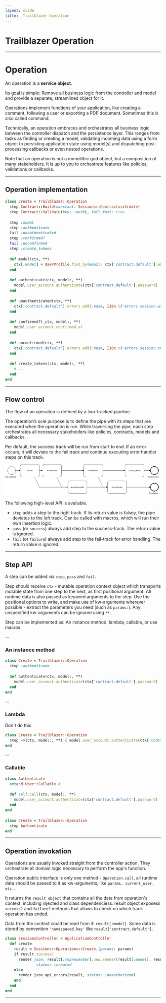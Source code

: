```yaml
---
layout: slide
title:  Trailblazer Operation
---
```


# Trailblazer Operation

---

# Operation

An operation is a **service object**.

Its goal is simple: Remove all business logic from the controller and model and provide a separate, streamlined object for it.

Operations implement functions of your application, like creating a comment, following a user or exporting a PDF document. Sometimes this is also called command.

Technically, an operation embraces and orchestrates all business logic between the controller dispatch and the persistence layer. This ranges from tasks as finding or creating a model, validating incoming data using a form object to persisting application state using model(s) and dispatching post-processing callbacks or even nested operations.

Note that an operation is not a monolithic god object, but a composition of many stakeholders. It is up to you to orchestrate features like policies, validations or callbacks.


---

## Operation implementation

```ruby
class Create < Trailblazer::Operation
  step Contract::Build(constant: Sessions::Contracts::Create)
  step Contract::Validate(key: :auth), fail_fast: true

  step :model
  step :authenticate
  fail :unauthenticated
  step :confirmed?
  fail :unconfirmed
  step :create_tokens

  def model(ctx, **)
    ctx[:model] = UserProfile.find_by(email: ctx['contract.default'].email)
  end

  def authenticate(ctx, model:, **)
    model.user_account.authenticate(ctx['contract.default'].password)
  end

  def unauthenticated(ctx, **)
    ctx['contract.default'].errors.add(:base, I18n.t('errors.session.wrong_credentials'))
  end

  def confirmed?(_ctx, model:, **)
    model.user_account.confirmed_at
  end

  def unconfirmed(ctx, **)
    ctx['contract.default'].errors.add(:base, I18n.t('errors.session.confirmation_error'))
  end

  def create_tokens(ctx, model:, **)
    # ...
  end
end
```

---

## Flow control

The flow of an operation is defined by a two-tracked pipeline.

The operation’s sole purpose is to define the pipe with its steps that are executed when the operation is run. While traversing the pipe, each step orchestrates all necessary stakeholders like policies, contracts, models and callbacks.

Per default, the success track will be run from start to end. If an error occurs, it will deviate to the fail track and continue executing error handler steps on this track.

![](/assets/images/trailblazer/operation-bpmn-1.png)

The following high-level API is available.

- `step` adds a step to the right track. If its return value is falsey, the pipe deviates to the left track. Can be called with macros, which will run their own insertion logic.
- `pass` (or `success`) always add step to the success-track. The return value is ignored.
- `fail` (or `failure`) always add step to the fail-track for error handling. The return value is ignored.

---

## Step API

A step can be added via `step`, `pass` and `fail`.

Step should receive `ctx` - mutable operation context object which transports mutable state from one step to the next, as first positional argument. All runtime data is also passed as keyword arguments to the step. Use the positional options to write, and make use of kw-arguments wherever possible - extract the parameters you need (such as `params:`). Any unspecified kw-arguments can be ignored using `**`.



Step can be implemented as: An instance method, lambda, callable, or use macros.

--

### An instance method

```ruby
class Create < Trailblazer::Operation
  step :authenticate

  def authenticate(ctx, model:, **)
    model.user_account.authenticate(ctx['contract.default'].password)
  end
end
```

--

### Lambda

Don't do this

```ruby
class Create < Trailblazer::Operation
  step ->(ctx, model:, **) { model.user_account.authenticate(ctx['contract.default'].password) }
end
```

--

### Callable

```ruby
class Authenticate
  extend Uber::Callable #

  def self.call(ctx, model:, **)
    model.user_account.authenticate(ctx['contract.default'].password)
  end
end

class Create < Trailblazer::Operation
  step Authenticate
end
```

---

## Operation invokation

Operations are usually invoked straight from the controller action. They orchestrate all domain logic necessary to perform the app's function.

Operation public interface is only one method - `Operation.call`, all runtime data should be passed to it as kw-arguments, like `params, current_user, etc.`.

It returns the `result object` that contains all the data from operation's context, including injected and class dependenciess. result object exposess `success?` and `failure?` methods that allows to check on which track operation has ended.

Data from the context could be read from it: `result[:model]`. Some data is stored by convention `'namespaced.key'` like  `result['contract.default']`.

```ruby
class SessionsController < ApplicationController
  def create
    result = Sessions::Operations::Create.(params: params)
    if result.success?
      render json: result[:representer].new.render(result[:model], result[:renderer_options]).to_json,
              status: :created
    else
      render_json_api_errors(result, status: :unauthorized)
    end
  end
end
```

---
